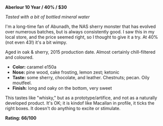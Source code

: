 **Aberlour 10 Year / 40% / $30**

*Tasted with a bit of bottled mineral water*

I'm a long-time fan of Abunadh, the NAS sherry monster that has evolved over numerous batches, but is always consistently good.  I saw this in my local store, and the price seemed right, so I thought to give it a try.  At 40% (not even 43!) it's a bit wimpy.  

Aged in oak & sherry, 2015 production date.  Almost certainly chill-filtered and coloured.

* **Color:** caramel e150a
* **Nose:** pine wood, cake frosting, lemon zest; ketonic
* **Taste:** some sherry, chocolate, and leather.  Chestnuts; pecan.  Oily moutfeel. 
* **Finish:** long and oaky on the bottom, very sweet

This tastes like "whisky," but as a prototype/artifice, and not as a naturally developed product.  It's OK; it is kindof like Macallan in profile, it ticks the right boxes.  It doesn't do anything to excite or stimulate.

**Rating: 66/100**
